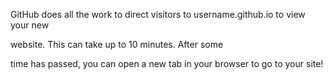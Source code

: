 GitHub does all the work to direct visitors to username.github.io to view your new 


website. This can take up to 10 minutes. After some

time has passed, you can open a new tab in your browser to go to your site!
